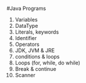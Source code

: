 #Java Programs

1. Variables
2. DataType
3. Literals, keywords
4. Identifier
5. Operators
6. JDK, JVM & JRE
7. conditions & loops
8. Loops (for, while, do while)
9. Break & continue
10. Scanner